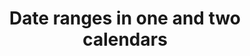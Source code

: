 ---
sidebar_label: Date ranges in one and two calendars
title: Date ranges in one and two calendars
---